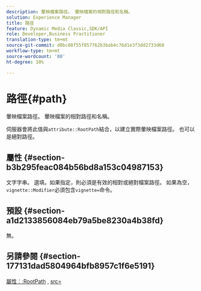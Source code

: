 ```yaml
---
description: 暈映檔案路徑。 暈映檔案的相對路徑和名稱。
solution: Experience Manager
title: 路徑
feature: Dynamic Media Classic,SDK/API
role: Developer,Business Practitioner
translation-type: tm+mt
source-git-commit: d0bc88f55f857762b3bab4c76d1e3f3dd2733d60
workflow-type: tm+mt
source-wordcount: '80'
ht-degree: 10%

---
```



# 路徑{#path}

暈映檔案路徑。 暈映檔案的相對路徑和名稱。

伺服器會將此值與`attribute::RootPath`結合，以建立實際暈映檔案路徑。 也可以是絕對路徑。

## 屬性 {#section-b3b295feac084b56bd8a153c04987153}

文字字串。 選填。如果指定，則必須是有效的相對或絕對檔案路徑。 如果為空，`vignette::Modifier`必須包含`vignette=`命令。

## 預設 {#section-a1d2133856084eb79a5be8230a4b38fd}

無。

## 另請參閱 {#section-177131dad5804964bfb8957c1f6e5191}

[屬性：:RootPath](../../../../../ir-api/material-cat/image-rendering-api-ref/c-ir-material-catalog/c-ir-attributes-reference/r-ir-rootpath.md#reference-a4d7c96b62e14fcbad1740c702f160f3) ,  [src=](../../../../../ir-api/http-protocol/image-rendering-api-ref/c-ir-http-protocol-ref/c-ir-http-protocol-command-reference/r-ir-src.md#reference-62c98abad22149d68d405ed6aaff8272)
